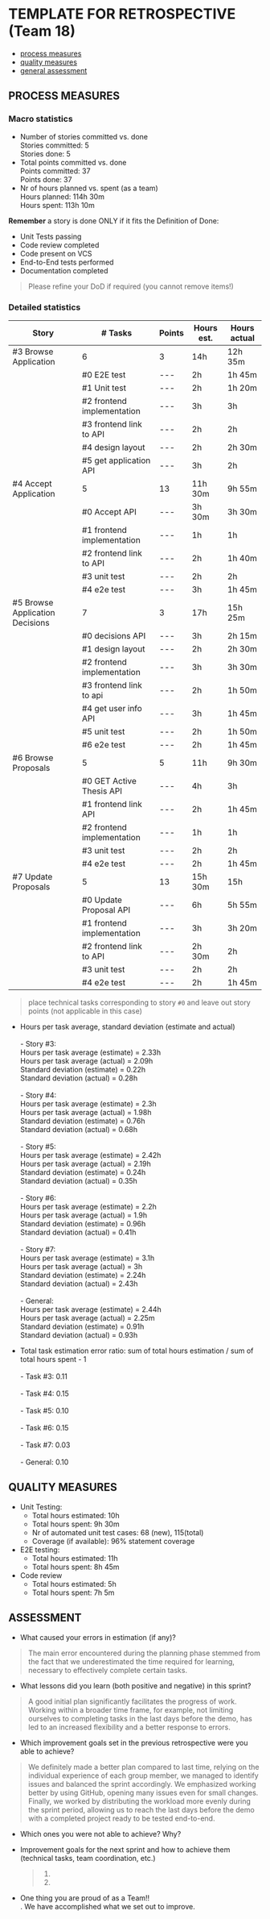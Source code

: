 TEMPLATE FOR RETROSPECTIVE (Team 18)
=====================================

- [process measures](#process-measures)
- [quality measures](#quality-measures)
- [general assessment](#assessment)

## PROCESS MEASURES 

### Macro statistics

- Number of stories committed vs. done
  <br>Stories committed: 5
  <br>Stories done: 5
- Total points committed vs. done
  <br>Points committed: 37
  <br>Points done: 37
- Nr of hours planned vs. spent (as a team)
  <br>Hours planned: 114h 30m
  <br>Hours spent: 113h 10m

**Remember** a story is done ONLY if it fits the Definition of Done:
 
- Unit Tests passing
- Code review completed
- Code present on VCS
- End-to-End tests performed
- Documentation completed


> Please refine your DoD if required (you cannot remove items!) 

### Detailed statistics

| Story  | # Tasks | Points | Hours est. | Hours actual |
|--------|---------|--------|------------|--------------|
| #3 Browse Application  |    6     |    3   |    14h        |     12h 35m         | 
|    | #0 E2E test | --- | 2h | 1h 45m |
|    | #1 Unit test | --- | 2h | 1h 20m |
|    | #2 frontend implementation | --- | 3h | 3h |
|    | #3 frontend link to API | --- | 2h | 2h |
|    | #4 design layout | --- | 2h | 2h 30m |
|    | #5 get application API | --- | 3h | 2h |
| #4 Accept Application     |   5      |    13    |     11h 30m       |      9h 55m        |
|    | #0 Accept API  | --- | 3h 30m | 3h 30m |
|    | #1 frontend implementation | --- | 1h | 1h |
|    | #2 frontend link to API | --- | 2h | 1h 40m |
|    | #3 unit test | --- | 2h | 2h |
|    | #4 e2e test | --- | 3h | 1h 45m |
| #5 Browse Application Decisions      |    7     |    3    |     17h      |      15h 25m        |
|    | #0 decisions API | --- | 3h | 2h 15m |
|    | #1 design layout | --- | 2h | 2h 30m |
|    | #2 frontend implementation | --- | 3h | 3h 30m |
|    | #3 frontend link to api | --- | 2h | 1h 50m |
|    | #4 get user info API | --- | 3h | 1h 45m |
|    | #5 unit test | --- | 2h | 1h 50m |
|    | #6 e2e test | --- | 2h | 1h 45m |
| #6 Browse Proposals      |    5     |    5    |     11h      |      9h 30m        |
|    | #0 GET Active Thesis API | --- | 4h | 3h |
|    | #1 frontend link API | --- | 2h | 1h 45m |
|    | #2 frontend implementation | --- | 1h | 1h |
|    | #3 unit test | --- | 2h | 2h |
|    | #4 e2e test | --- | 2h | 1h 45m |
| #7 Update Proposals      |    5     |    13    |    15h 30m      |     15h         |
|    | #0 Update Proposal API | --- | 6h | 5h 55m |
|    | #1 frontend implementation | --- | 3h | 3h 20m |
|    | #2 frontend link to API | --- | 2h 30m | 2h |
|    | #3 unit test | --- | 2h | 2h |
|    | #4 e2e test | --- | 2h | 1h 45m |
   

> place technical tasks corresponding to story `#0` and leave out story points (not applicable in this case)

- Hours per task average, standard deviation (estimate and actual)
<br><br> - Story #3: 
<br>Hours per task average (estimate) = 2.33h
<br>Hours per task average (actual) = 2.09h
<br>Standard deviation (estimate) = 0.22h
<br>Standard deviation (actual) = 0.28h
<br><br> - Story #4: 
<br>Hours per task average (estimate) = 2.3h
<br>Hours per task average (actual) = 1.98h
<br>Standard deviation (estimate) = 0.76h
<br>Standard deviation (actual) = 0.68h
<br><br> - Story #5: 
<br>Hours per task average (estimate) = 2.42h
<br>Hours per task average (actual) = 2.19h
<br>Standard deviation (estimate) = 0.24h
<br>Standard deviation (actual) = 0.35h
<br><br> - Story #6: 
<br>Hours per task average (estimate) = 2.2h
<br>Hours per task average (actual) = 1.9h
<br>Standard deviation (estimate) = 0.96h
<br>Standard deviation (actual) = 0.41h
<br><br> - Story #7: 
<br>Hours per task average (estimate) = 3.1h
<br>Hours per task average (actual) = 3h
<br>Standard deviation (estimate) = 2.24h
<br>Standard deviation (actual) = 2.43h
<br><br>- General: 
<br>Hours per task average (estimate) = 2.44h
<br>Hours per task average (actual) = 2.25m
<br>Standard deviation (estimate) = 0.91h
<br>Standard deviation (actual) = 0.93h

- Total task estimation error ratio: sum of total hours estimation / sum of total hours spent - 1
<br><br> - Task #3: 0.11 
<br><br> - Task #4: 0.15
<br><br> - Task #5: 0.10
<br><br> - Task #6: 0.15 
<br><br> - Task #7: 0.03
<br><br> - General: 0.10

  
## QUALITY MEASURES 

- Unit Testing:
  - Total hours estimated: 10h 
  - Total hours spent: 9h 30m
  - Nr of automated unit test cases: 68 (new), 115(total)
  - Coverage (if available): 96% statement coverage
- E2E testing:
  - Total hours estimated: 11h
  - Total hours spent: 8h 45m
- Code review 
  - Total hours estimated: 5h
  - Total hours spent: 7h 5m
  


## ASSESSMENT

- What caused your errors in estimation (if any)?
> The main error encountered during the planning phase stemmed from the fact that we underestimated the time required for learning, necessary to effectively complete certain tasks. 

- What lessons did you learn (both positive and negative) in this sprint?
> A good initial plan significantly facilitates the progress of work. Working within a broader time frame, for example, not limiting ourselves to completing tasks in the last days before the demo, has led to an increased flexibility and a better response to errors.

- Which improvement goals set in the previous retrospective were you able to achieve? 
> We definitely made a better plan compared to last time, relying on the individual experience of each group member, we managed to identify issues and balanced the sprint accordingly. We emphasized working better by using GitHub, opening many issues even for small changes. Finally, we worked by distributing the workload more evenly during the sprint period, allowing us to reach the last days before the demo with a completed project ready to be tested end-to-end.

- Which ones you were not able to achieve? Why?

- Improvement goals for the next sprint and how to achieve them (technical tasks, team coordination, etc.)

  > 1) 
  > 2) 

- One thing you are proud of as a Team!!
<br>. We have accomplished what we set out to improve.
